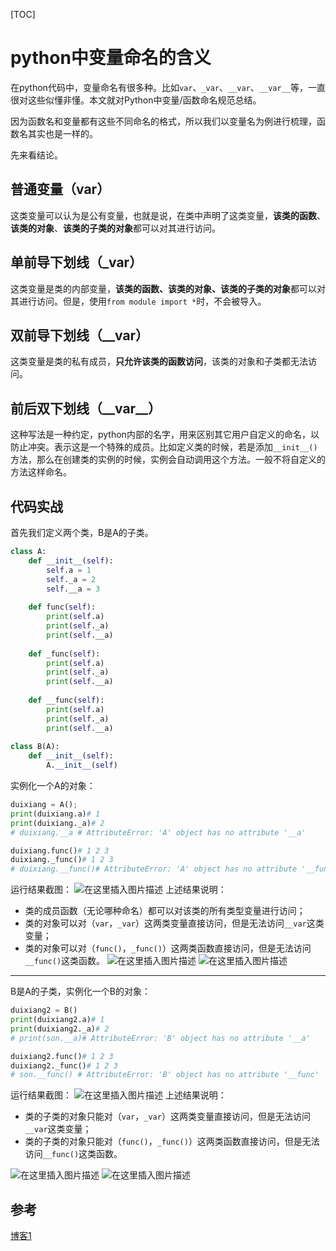 [TOC]

# python中变量命名的含义

在python代码中，变量命名有很多种。比如`var`、`_var`、`__var`、`__var__`等，一直很对这些似懂非懂。本文就对Python中变量/函数命名规范总结。

因为函数名和变量都有这些不同命名的格式，所以我们以变量名为例进行梳理，函数名其实也是一样的。

先来看结论。

## 普通变量（var）

这类变量可以认为是公有变量，也就是说，在类中声明了这类变量，**该类的函数**、**该类的对象**、**该类的子类的对象**都可以对其进行访问。

## 单前导下划线（_var）

这类变量是类的内部变量，**该类的函数、该类的对象、该类的子类的对象**都可以对其进行访问。但是，使用`from module import *`时，不会被导入。

## 双前导下划线（__var）

这类变量是类的私有成员，**只允许该类的函数访问**，该类的对象和子类都无法访问。

## 前后双下划线（__var\_\_）

这种写法是一种约定，python内部的名字，用来区别其它用户自定义的命名，以防止冲突。表示这是一个特殊的成员。比如定义类的时候，若是添加`__init__()`方法，那么在创建类的实例的时候，实例会自动调用这个方法。一般不将自定义的方法这样命名。

## 代码实战

首先我们定义两个类，B是A的子类。

```python
class A:
    def __init__(self):
        self.a = 1
        self._a = 2
        self.__a = 3
    
    def func(self):
        print(self.a)
        print(self._a)
        print(self.__a)
    
    def _func(self):
        print(self.a)
        print(self._a)
        print(self.__a)
    
    def __func(self):
        print(self.a)
        print(self._a)
        print(self.__a)
        
class B(A):
    def __init__(self):
        A.__init__(self)
```

实例化一个A的对象：

```python
duixiang = A();
print(duixiang.a)# 1 
print(duixiang._a)# 2
# duixiang.__a # AttributeError: 'A' object has no attribute '__a'

duixiang.func()# 1 2 3
duixiang._func()# 1 2 3
# duixiang.__func()# AttributeError: 'A' object has no attribute '__func'
```
运行结果截图：
![在这里插入图片描述](https://img-blog.csdnimg.cn/20190730002255162.png?x-oss-process=image/watermark,type_ZmFuZ3poZW5naGVpdGk,shadow_10,text_aHR0cHM6Ly9ibG9nLmNzZG4ubmV0L0VsYWluZV9EV0w=,size_16,color_FFFFFF,t_70)
上述结果说明：
* 类的成员函数（无论哪种命名）都可以对该类的所有类型变量进行访问；
* 类的对象可以对（`var`，`_var`）这两类变量直接访问，但是无法访问`__var`这类变量；
* 类的对象可以对（`func()`，`_func()`）这两类函数直接访问，但是无法访问`__func()`这类函数。
![在这里插入图片描述](https://img-blog.csdnimg.cn/20190730002333562.png)
![在这里插入图片描述](https://img-blog.csdnimg.cn/20190730002904711.png)
---
B是A的子类，实例化一个B的对象：

```python
duixiang2 = B()
print(duixiang2.a)# 1
print(duixiang2._a)# 2
# print(son.__a)# AttributeError: 'B' object has no attribute '__a'

duixiang2.func()# 1 2 3
duixiang2._func()# 1 2 3
# son.__func() # AttributeError: 'B' object has no attribute '__func'  
```
运行结果截图：
![在这里插入图片描述](https://img-blog.csdnimg.cn/20190730003026138.png?x-oss-process=image/watermark,type_ZmFuZ3poZW5naGVpdGk,shadow_10,text_aHR0cHM6Ly9ibG9nLmNzZG4ubmV0L0VsYWluZV9EV0w=,size_16,color_FFFFFF,t_70)
上述结果说明：
* 类的子类的对象只能对（`var`，`_var`）这两类变量直接访问，但是无法访问`__var`这类变量；
* 类的子类的对象只能对（`func()`，`_func()`）这两类函数直接访问，但是无法访问`__func()`这类函数。

![在这里插入图片描述](https://img-blog.csdnimg.cn/20190730003207526.png)
![在这里插入图片描述](https://img-blog.csdnimg.cn/20190730003239534.png)

## 参考

[博客1](https://www.cnblogs.com/ybf-yyj/p/9026588.html) 